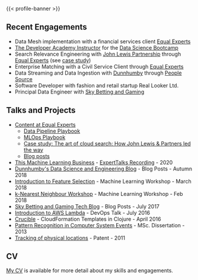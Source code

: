 ---
---

{{< profile-banner >}}

## Recent Engagements

- Data Mesh implementation with a financial services client [Equal Experts](https://www.equalexperts.com)
- [The Developer Academy Instructor](https://thedeveloperacademy.com/instructors/data-science-part-time) for the [Data Science Bootcamp](https://thedeveloperacademy.com/data-science-bootcamp)
- Search Relevance Engineering with [John Lewis Partnership](https://johnlewis.com) through [Equal Experts](https://www.equalexperts.com) (see [case study](https://www.equalexperts.com/case-study/the-art-of-cloud-search-how-john-lewis-partners-led-the-way/))
- Enterprise Matching with a Civil Service Client through [Equal Experts](https://www.equalexperts.com)
- Data Streaming and Data Ingestion with [Dunnhumby](https://www.dunnhumby.com/) through [People Source](https://www.peoplesource.co.uk)
- Software Developer with fashion and retail startup Real Looker Ltd.
- Principal Data Engineer with [Sky Betting and Gaming](https://skybetcareers.com/about-us)

## Talks and Projects 

- [Content at Equal Experts](https://equalexperts.com)
  - [Data Pipeline Playbook](https://data-pipeline.playbook.ee/)
  - [MLOps Playbook](https://mlops.playbook.ee/)
  - [Case study: The art of cloud search: How John Lewis & Partners led the way](https://www.equalexperts.com/case-study/the-art-of-cloud-search-how-john-lewis-partners-led-the-way/)
  - [Blog posts](https://www.equalexperts.com/blog/author/paul-brabban/)
- [This Machine Learning Business](https://brabster.github.io/talk-ml-intro/#/) - [ExpertTalks Recording](https://www.equalexperts.com/expert-talks/summer-series-this-machine-learning-business/) - 2020
- [Dunnhumby's Data Science and Engineering Blog](https://medium.com/@paul.brabban) - Blog Posts - Autumn 2018
- [Introduction to Feature Selection](https://www.kaggle.com/paulbrabban/intro-to-feature-selection) - Machine Learning Workshop - March 2018
- [k-Nearest Neighbour Workshop](https://github.com/defshef/dojo-knn) - Machine Learning Workshop - Feb 2018
- [Sky Betting and Gaming Tech Blog](https://engineering.skybettingandgaming.com/authors/#paul_brabban) - Blog Posts - July 2017
- [Introduction to AWS Lambda](https://brabster.github.io/talk-awslambda-intro/) - DevOps Talk - July 2016
- [Crucible](https://github.com/brabster/crucible) - CloudFormation Templates in Clojure - April 2016
- [Pattern Recognition in Computer System Events](https://studentnet.cs.manchester.ac.uk/resources/library/thesis_abstracts/MSc12/FullText/Brabban-Paul-fulltext.pdf) - MSc. Dissertation - 2013
- [Tracking of physical locations](https://patents.google.com/patent/US20140051463) - Patent - 2011

## CV

[My CV](../assets/paul_brabban_cv.pdf) is available for more detail about my skills and engagements.

